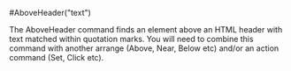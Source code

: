 #AboveHeader("text")



The AboveHeader command finds an element above an HTML header with text matched within quotation
marks. You will need to combine this command with another arrange (Above, Near, Below etc) and/or an action command (Set, Click etc).